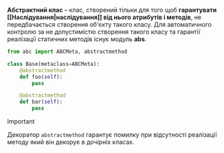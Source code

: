 **Абстрактний клас** – клас, створений тільки для того щоб **гарантувати [[Наслідування|наслідування]] від нього атрибутів і методів**, не передбачається створення об'єкту такого класу. Для автоматичного контролю за не допустимістю створення такого класу та гарантії реалізації статичних методів існує модуль **abs**.
```python
from abc import ABCMeta, abstractmethod

class Base(metaclass=ABCMeta):
	@abstractmethod
	def foo(self):
		pass

	@abstractmethod
	def bar(self):
		pass

```

> [!important]
> Декоратор `abstractmethod` гарантує помилку при відсутності реалізації методу який він декорує в дочірніх класах.